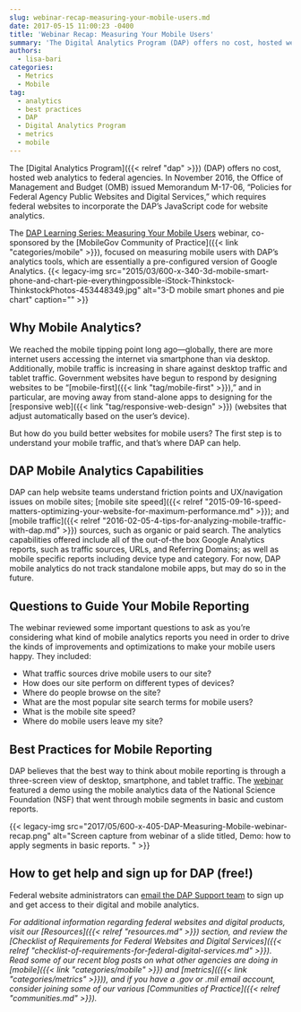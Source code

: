 ```yaml
---
slug: webinar-recap-measuring-your-mobile-users.md
date: 2017-05-15 11:00:23 -0400
title: 'Webinar Recap: Measuring Your Mobile Users'
summary: 'The Digital Analytics Program (DAP) offers no cost, hosted web analytics to federal agencies. In November 2016, the Office of Management and Budget (OMB) issued Memorandum M-17-06, &ldquo;Policies for Federal Agency Public Websites and Digital Services,&rdquo; which requires federal websites to incorporate the DAP&rsquo;s JavaScript code for website analytics. The DAP Learning Series: Measuring Your'
authors:
  - lisa-bari
categories:
  - Metrics
  - Mobile
tag:
  - analytics
  - best practices
  - DAP
  - Digital Analytics Program
  - metrics
  - mobile
---
```


The [Digital Analytics Program]({{< relref "dap" >}}) (DAP) offers no cost, hosted web analytics to federal agencies. In November 2016, the Office of Management and Budget (OMB) issued Memorandum M-17-06, “Policies for Federal Agency Public Websites and Digital Services,” which requires federal websites to incorporate the DAP’s JavaScript code for website analytics.

The [DAP Learning Series: Measuring Your Mobile Users](https://www.youtube.com/watch?v=DgSfm1wZvvE) webinar, co-sponsored by the [MobileGov Community of Practice]({{< link "categories/mobile" >}}), focused on measuring mobile users with DAP’s analytics tools, which are essentially a pre-configured version of Google Analytics. {{< legacy-img src="2015/03/600-x-340-3d-mobile-smart-phone-and-chart-pie-everythingpossible-iStock-Thinkstock-ThinkstockPhotos-453448349.jpg" alt="3-D mobile smart phones and pie chart" caption="" >}}

## Why Mobile Analytics?

We reached the mobile tipping point long ago—globally, there are more internet users accessing the internet via smartphone than via desktop. Additionally, mobile traffic is increasing in share against desktop traffic and tablet traffic. Government websites have begun to respond by designing websites to be “[mobile-first]({{< link "tag/mobile-first" >}}),” and in particular, are moving away from stand-alone apps to designing for the [responsive web]({{< link "tag/responsive-web-design" >}}) (websites that adjust automatically based on the user’s device).

But how do you build better websites for mobile users? The first step is to understand your mobile traffic, and that’s where DAP can help.

## DAP Mobile Analytics Capabilities

DAP can help website teams understand friction points and UX/navigation issues on mobile sites; [mobile site speed]({{< relref "2015-09-16-speed-matters-optimizing-your-website-for-maximum-performance.md" >}}); and [mobile traffic]({{< relref "2016-02-05-4-tips-for-analyzing-mobile-traffic-with-dap.md" >}}) sources, such as organic or paid search. The analytics capabilities offered include all of the out-of-the box Google Analytics reports, such as traffic sources, URLs, and Referring Domains; as well as mobile specific reports including device type and category. For now, DAP mobile analytics do not track standalone mobile apps, but may do so in the future.

## Questions to Guide Your Mobile Reporting

The webinar reviewed some important questions to ask as you’re considering what kind of mobile analytics reports you need in order to drive the kinds of improvements and optimizations to make your mobile users happy. They included:

  * What traffic sources drive mobile users to our site?
  * How does our site perform on different types of devices?
  * Where do people browse on the site?
  * What are the most popular site search terms for mobile users?
  * What is the mobile site speed?
  * Where do mobile users leave my site?

## Best Practices for Mobile Reporting

DAP believes that the best way to think about mobile reporting is through a three-screen view of desktop, smartphone, and tablet traffic. The [webinar](https://www.youtube.com/watch?v=DgSfm1wZvvE) featured a demo using the mobile analytics data of the National Science Foundation (NSF) that went through mobile segments in basic and custom reports.

{{< legacy-img src="2017/05/600-x-405-DAP-Measuring-Mobile-webinar-recap.png" alt="Screen capture from webinar of a slide titled, Demo: how to apply segments in basic reports. " >}}

## How to get help and sign up for DAP (free!)

Federal website administrators can [email the DAP Support team](mailto:dap@support.WHATEVER) to sign up and get access to their digital and mobile analytics.



_For additional information regarding federal websites and digital products, visit our [Resources]({{< relref "resources.md" >}}) section, and review the [Checklist of Requirements for Federal Websites and Digital Services]({{< relref "checklist-of-requirements-for-federal-digital-services.md" >}})._
_Read some of our recent blog posts on what other agencies are doing in [mobile]({{< link "categories/mobile" >}}) and [metrics](({{< link "categories/metrics" >}})), and if you have a .gov or .mil email account, consider joining some of our various [Communities of Practice]({{< relref "communities.md" >}})._
